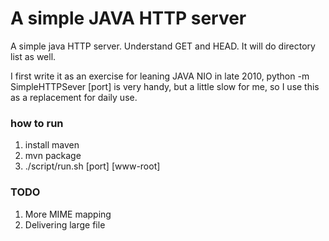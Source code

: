 A simple JAVA HTTP server
==================================

A simple java HTTP server. Understand GET and HEAD. It will do
directory list as well.

I first write it as an exercise for leaning JAVA NIO in late 2010,
python -m SimpleHTTPSever [port] is very handy, but a little slow for
me, so I use this as a replacement for daily use.

### how to run
1. install maven
2. mvn package
3. ./script/run.sh [port] [www-root]

### TODO
1. More MIME mapping
2. Delivering large file
